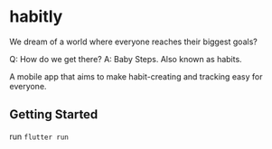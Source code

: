 # habitly
We dream of a world where everyone reaches their biggest goals?

Q: How do we get there? 
A: Baby Steps. Also known as habits.

A mobile app that aims to make habit-creating and tracking easy for everyone.

## Getting Started

run `flutter run`
